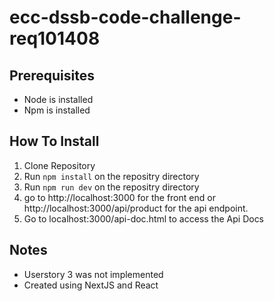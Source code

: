 # ecc-dssb-code-challenge-req101408

## Prerequisites
- Node is installed
- Npm is installed

## How To Install

1. Clone Repository
2. Run ```npm install``` on the repositry directory
3. Run ```npm run dev``` on the repositry directory
4. go to http://localhost:3000 for the front end or http://localhost:3000/api/product for the api endpoint.
5. Go to localhost:3000/api-doc.html to access the Api Docs

## Notes
- Userstory 3 was not implemented
- Created using NextJS and React
